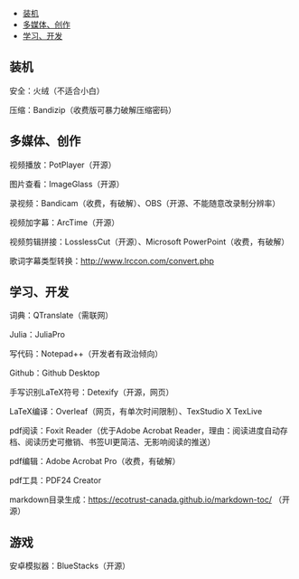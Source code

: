 - [装机](#--)
- [多媒体、创作](#------)
- [学习、开发](#-----)

## 装机
安全：火绒（不适合小白）

压缩：Bandizip（收费版可暴力破解压缩密码）

## 多媒体、创作
视频播放：PotPlayer（开源）

图片查看：ImageGlass（开源）

录视频：Bandicam（收费，有破解）、OBS（开源、不能随意改录制分辨率）

视频加字幕：ArcTime（开源）

视频剪辑拼接：LosslessCut（开源）、Microsoft PowerPoint（收费，有破解）

歌词字幕类型转换：http://www.lrccon.com/convert.php

## 学习、开发
词典：QTranslate（需联网）

Julia：JuliaPro

写代码：Notepad++（开发者有政治倾向）

Github：Github Desktop

手写识别LaTeX符号：Detexify（开源，网页）

LaTeX编译：Overleaf（网页，有单次时间限制）、TexStudio X TexLive

pdf阅读：Foxit Reader（优于Adobe Acrobat Reader，理由：阅读进度自动存档、阅读历史可撤销、书签UI更简洁、无影响阅读的推送）

pdf编辑：Adobe Acrobat Pro（收费，有破解）

pdf工具：PDF24 Creator

markdown目录生成：https://ecotrust-canada.github.io/markdown-toc/ （开源）

## 游戏
安卓模拟器：BlueStacks（开源）

